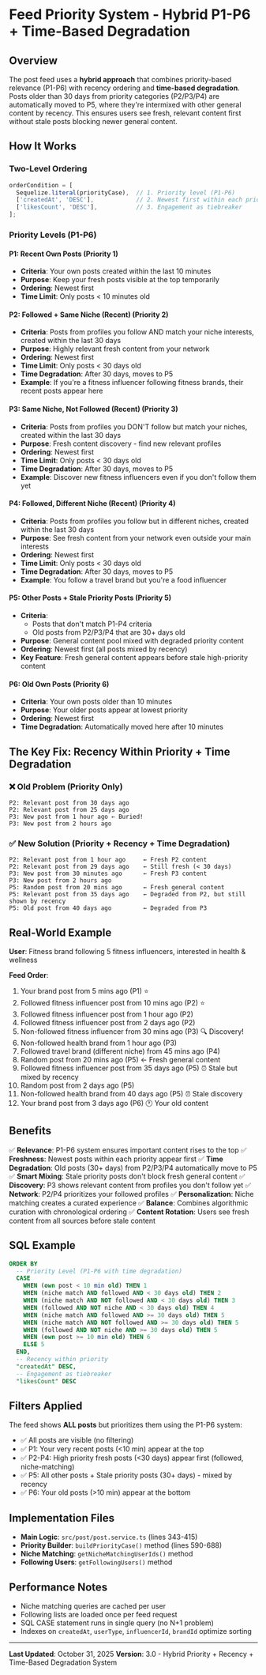 # Feed Priority System - Hybrid P1-P6 + Time-Based Degradation

## Overview
The post feed uses a **hybrid approach** that combines priority-based relevance (P1-P6) with recency ordering and **time-based degradation**. Posts older than 30 days from priority categories (P2/P3/P4) are automatically moved to P5, where they're intermixed with other general content by recency. This ensures users see fresh, relevant content first without stale posts blocking newer general content.

## How It Works

### Two-Level Ordering
```typescript
orderCondition = [
  Sequelize.literal(priorityCase),  // 1. Priority level (P1-P6)
  ['createdAt', 'DESC'],            // 2. Newest first within each priority
  ['likesCount', 'DESC'],           // 3. Engagement as tiebreaker
];
```

### Priority Levels (P1-P6)

#### **P1: Recent Own Posts** (Priority 1)
- **Criteria**: Your own posts created within the last 10 minutes
- **Purpose**: Keep your fresh posts visible at the top temporarily
- **Ordering**: Newest first
- **Time Limit**: Only posts < 10 minutes old

#### **P2: Followed + Same Niche (Recent)** (Priority 2)
- **Criteria**: Posts from profiles you follow AND match your niche interests, created within the last 30 days
- **Purpose**: Highly relevant fresh content from your network
- **Ordering**: Newest first
- **Time Limit**: Only posts < 30 days old
- **Time Degradation**: After 30 days, moves to P5
- **Example**: If you're a fitness influencer following fitness brands, their recent posts appear here

#### **P3: Same Niche, Not Followed (Recent)** (Priority 3)
- **Criteria**: Posts from profiles you DON'T follow but match your niches, created within the last 30 days
- **Purpose**: Fresh content discovery - find new relevant profiles
- **Ordering**: Newest first
- **Time Limit**: Only posts < 30 days old
- **Time Degradation**: After 30 days, moves to P5
- **Example**: Discover new fitness influencers even if you don't follow them yet

#### **P4: Followed, Different Niche (Recent)** (Priority 4)
- **Criteria**: Posts from profiles you follow but in different niches, created within the last 30 days
- **Purpose**: See fresh content from your network even outside your main interests
- **Ordering**: Newest first
- **Time Limit**: Only posts < 30 days old
- **Time Degradation**: After 30 days, moves to P5
- **Example**: You follow a travel brand but you're a food influencer

#### **P5: Other Posts + Stale Priority Posts** (Priority 5)
- **Criteria**:
  - Posts that don't match P1-P4 criteria
  - Old posts from P2/P3/P4 that are 30+ days old
- **Purpose**: General content pool mixed with degraded priority content
- **Ordering**: Newest first (all posts mixed by recency)
- **Key Feature**: Fresh general content appears before stale high-priority content

#### **P6: Old Own Posts** (Priority 6)
- **Criteria**: Your own posts older than 10 minutes
- **Purpose**: Your older posts appear at lowest priority
- **Ordering**: Newest first
- **Time Degradation**: Automatically moved here after 10 minutes

## The Key Fix: Recency Within Priority + Time Degradation

### ❌ Old Problem (Priority Only)
```
P2: Relevant post from 30 days ago
P2: Relevant post from 25 days ago
P3: New post from 1 hour ago ← Buried!
P3: New post from 2 hours ago
```

### ✅ New Solution (Priority + Recency + Time Degradation)
```
P2: Relevant post from 1 hour ago     ← Fresh P2 content
P2: Relevant post from 29 days ago    ← Still fresh (< 30 days)
P3: New post from 30 minutes ago      ← Fresh P3 content
P3: New post from 2 hours ago
P5: Random post from 20 mins ago      ← Fresh general content
P5: Relevant post from 35 days ago    ← Degraded from P2, but still shown by recency
P5: Old post from 40 days ago         ← Degraded from P3
```

## Real-World Example

**User**: Fitness brand following 5 fitness influencers, interested in health & wellness

**Feed Order**:
1. Your brand post from 5 mins ago (P1) ⭐
2. Followed fitness influencer post from 10 mins ago (P2) ⭐
3. Followed fitness influencer post from 1 hour ago (P2)
4. Followed fitness influencer post from 2 days ago (P2)
5. Non-followed fitness influencer from 30 mins ago (P3) 🔍 Discovery!
6. Non-followed health brand from 1 hour ago (P3)
7. Followed travel brand (different niche) from 45 mins ago (P4)
8. Random post from 20 mins ago (P5) ← Fresh general content
9. Followed fitness influencer post from 35 days ago (P5) ⏰ Stale but mixed by recency
10. Random post from 2 days ago (P5)
11. Non-followed health brand from 40 days ago (P5) ⏰ Stale discovery
12. Your brand post from 3 days ago (P6) 🕐 Your old content

## Benefits

✅ **Relevance**: P1-P6 system ensures important content rises to the top
✅ **Freshness**: Newest posts within each priority appear first
✅ **Time Degradation**: Old posts (30+ days) from P2/P3/P4 automatically move to P5
✅ **Smart Mixing**: Stale priority posts don't block fresh general content
✅ **Discovery**: P3 shows relevant content from profiles you don't follow yet
✅ **Network**: P2/P4 prioritizes your followed profiles
✅ **Personalization**: Niche matching creates a curated experience
✅ **Balance**: Combines algorithmic curation with chronological ordering
✅ **Content Rotation**: Users see fresh content from all sources before stale content

## SQL Example

```sql
ORDER BY
  -- Priority Level (P1-P6 with time degradation)
  CASE
    WHEN (own post < 10 min old) THEN 1
    WHEN (niche match AND followed AND < 30 days old) THEN 2
    WHEN (niche match AND NOT followed AND < 30 days old) THEN 3
    WHEN (followed AND NOT niche AND < 30 days old) THEN 4
    WHEN (niche match AND followed AND >= 30 days old) THEN 5
    WHEN (niche match AND NOT followed AND >= 30 days old) THEN 5
    WHEN (followed AND NOT niche AND >= 30 days old) THEN 5
    WHEN (own post >= 10 min old) THEN 6
    ELSE 5
  END,
  -- Recency within priority
  "createdAt" DESC,
  -- Engagement as tiebreaker
  "likesCount" DESC
```

## Filters Applied

The feed shows **ALL posts** but prioritizes them using the P1-P6 system:
- ✅ All posts are visible (no filtering)
- ✅ P1: Your very recent posts (<10 min) appear at the top
- ✅ P2-P4: High priority fresh posts (<30 days) appear first (followed, niche-matching)
- ✅ P5: All other posts + Stale priority posts (30+ days) - mixed by recency
- ✅ P6: Your old posts (>10 min) appear at the bottom

## Implementation Files

- **Main Logic**: `src/post/post.service.ts` (lines 343-415)
- **Priority Builder**: `buildPriorityCase()` method (lines 590-688)
- **Niche Matching**: `getNicheMatchingUserIds()` method
- **Following Users**: `getFollowingUsers()` method

## Performance Notes

- Niche matching queries are cached per user
- Following lists are loaded once per feed request
- SQL CASE statement runs in single query (no N+1 problem)
- Indexes on `createdAt`, `userType`, `influencerId`, `brandId` optimize sorting

---

**Last Updated**: October 31, 2025
**Version**: 3.0 - Hybrid Priority + Recency + Time-Based Degradation System
